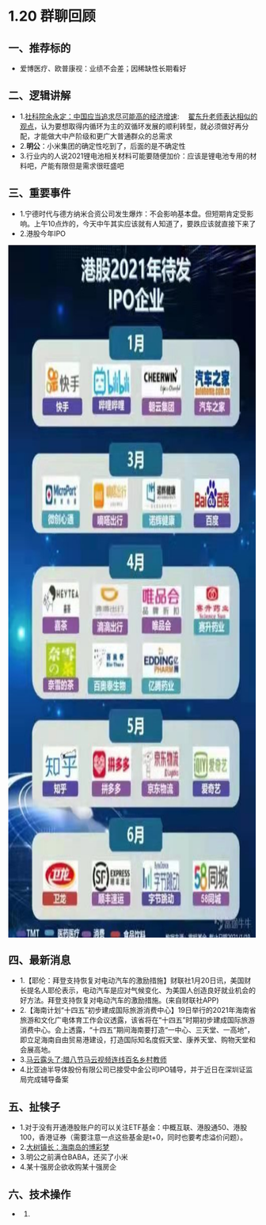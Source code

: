# 1.20 群聊回顾

## 一、推荐标的
+ 爱博医疗、欧普康视：业绩不会差；因稀缺性长期看好


## 二、逻辑讲解
+ 1.[社科院余永定：中国应当追求尽可能高的经济增速](https://www.guancha.cn/YuYongDing/2021_01_20_578498.shtml):
&emsp;[翟东升老师表达相似的观点](https://www.bilibili.com/read/mobile/9354684?share_medium=android&share_plat=android&share_source=WEIXIN&share_tag=s_i&timestamp=1611104922&unique_k=SjCR3u)，认为要想取得内循环为主的双循环发展的顺利转型，就必须做好再分配，才能做大中产阶级和更广大普通群众的总需求
+ 2.**明公**：小米集团的确定性吃到了，后面的是不确定性
+ 3.行业内的人说2021锂电池相关材料可能要随便加价：应该是锂电池专用的材料吧，产能有限但是需求很旺盛吧

## 三、重要事件
+ 1.宁德时代与德方纳米合资公司发生爆炸：不会影响基本盘。但短期肯定受影响。上午10点炸的，今天中午其实应该就有人知道了，要跌应该就直接下来了
+ 2.港股今年IPO
<img src="/群聊/图片/港股IPO.jpg" width = "500" height = "1400" alt="图片名称" align=center />

## 四、最新消息
+ 1.【耶伦：拜登支持恢复对电动汽车的激励措施】财联社1月20日讯，美国财长提名人耶伦表示，电动汽车是应对气候变化、为美国人创造良好就业机会的好方法。拜登支持恢复对电动汽车的激励措施。(来自财联社APP)
+ 2.【海南计划“十四五”初步建成国际旅游消费中心】19日举行的2021年海南省旅游和文化广电体育工作会议透露，该省将在“十四五”时期初步建成国际旅游消费中心。会上透露，“十四五”期间海南要打造“一中心、三天堂、一高地”，即立足海南自由贸易港建设，打造国际知名度假天堂、康养天堂、购物天堂和会展高地。
+ 3.[马云露头了:腊八节马云视频连线百名乡村教师](https://m.10jqka.com.cn/20210120/c626346685.shtml?fontzoom=yes&client_userid=umspN&share_hxapp=gsc&share_action=&back_source=wxhy)
+ 4.比亚迪半导体股份有限公司已接受中金公司IPO辅导，并于近日在深圳证监局完成辅导备案

## 五、扯犊子
+ 1.对于没有开通港股账户的可以关注ETF基金：中概互联、港股通50、港股100，香港证券（需要注意一点这些基金是t+0，同时也要考虑溢价问题）。
+ 2.[大树镇长：海南岛的博彩梦](https://mp.weixin.qq.com/s/fkBnCNG0MOtKzSEfXaOtXA)
+ 3.明公之前满仓BABA，还买了小米
+ 4.某十强房企欲收购某十强房企
## 六、技术操作
+ 1.